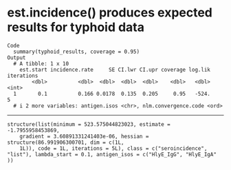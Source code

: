 # est.incidence() produces expected results for typhoid data

    Code
      summary(typhoid_results, coverage = 0.95)
    Output
      # A tibble: 1 x 10
        est.start incidence.rate     SE CI.lwr CI.upr coverage log.lik iterations
            <dbl>          <dbl>  <dbl>  <dbl>  <dbl>    <dbl>   <dbl>      <int>
      1       0.1          0.166 0.0178  0.135  0.205     0.95   -524.          5
      # i 2 more variables: antigen.isos <chr>, nlm.convergence.code <ord>

---

    structure(list(minimum = 523.575044823023, estimate = -1.7955958453869, 
        gradient = 3.60891331241403e-06, hessian = structure(86.991906300701, dim = c(1L, 
        1L)), code = 1L, iterations = 5L), class = c("seroincidence", 
    "list"), lambda_start = 0.1, antigen_isos = c("HlyE_IgG", "HlyE_IgA"
    ))

